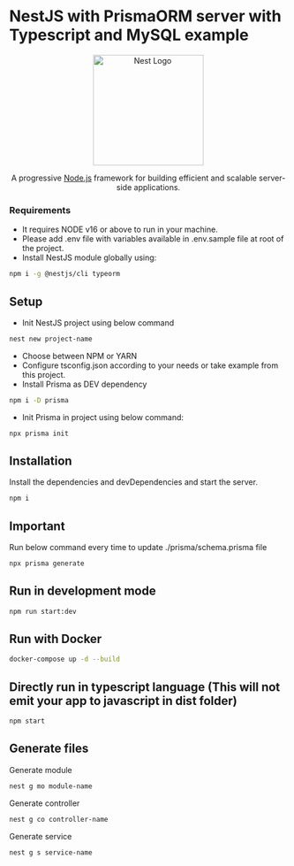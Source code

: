 # NestJS with PrismaORM server with Typescript and MySQL example

<p align="center">
  <a href="http://nestjs.com/" target="blank"><img src="https://nestjs.com/img/logo-small.svg" width="200" alt="Nest Logo" /></a>
</p>

[circleci-image]: https://img.shields.io/circleci/build/github/nestjs/nest/master?token=abc123def456
[circleci-url]: https://circleci.com/gh/nestjs/nest

<p align="center"> A progressive <a href="http://nodejs.org" target="_blank">Node.js</a> framework for building efficient and scalable server-side applications.</p>

### Requirements
- It requires NODE v16 or above to run in your machine.
- Please add .env file with variables available in .env.sample file at root of the project.
- Install NestJS module globally using:
```sh
npm i -g @nestjs/cli typeorm
```

## Setup
- Init NestJS project using below command
```sh
nest new project-name
```
- Choose between NPM or YARN
- Configure tsconfig.json according to your needs or take example from this project.
- Install Prisma as DEV dependency
```sh
npm i -D prisma
```
- Init Prisma in project using below command:
```sh
npx prisma init
```


## Installation
Install the dependencies and devDependencies and start the server.
```sh
npm i
```

## Important
Run below command every time to update ./prisma/schema.prisma file
```sh
npx prisma generate
```

## Run in development mode
```sh
npm run start:dev
```

## Run with Docker
```sh
docker-compose up -d --build
```

## Directly run in typescript language (This will not emit your app to javascript in dist folder)
```sh
npm start
```

## Generate files
Generate module
```sh
nest g mo module-name
```

Generate controller
```sh
nest g co controller-name
```

Generate service
```sh
nest g s service-name
```